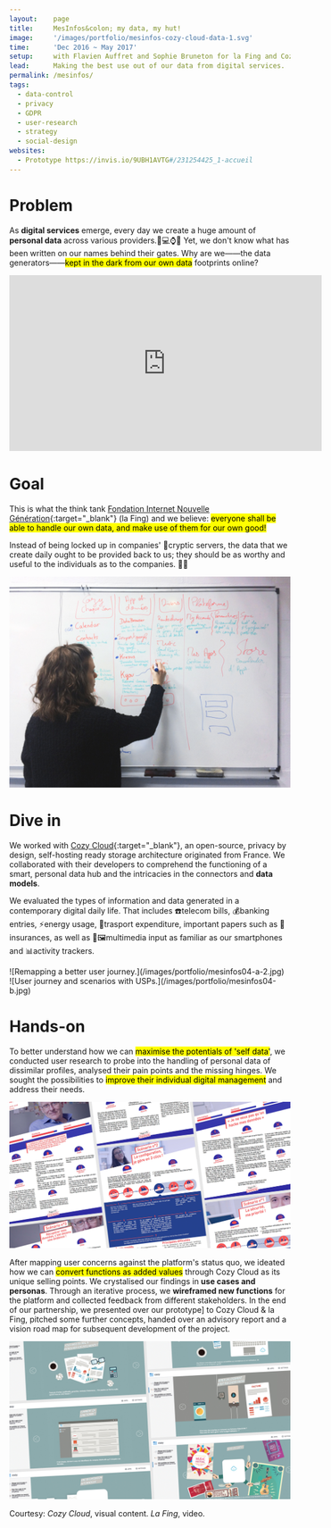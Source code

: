 ```yaml
---
layout:    page
title:     MesInfos&colon; my data, my hut!
image:     '/images/portfolio/mesinfos-cozy-cloud-data-1.svg'
time:      'Dec 2016 ~ May 2017'
setup:     with Flavien Auffret and Sophie Bruneton for la Fing and Cozy Cloud.
lead:      Making the best use out of our data from digital services.
permalink: /mesinfos/
tags:
  - data-control
  - privacy
  - GDPR
  - user-research
  - strategy
  - social-design
websites:
  - Prototype https://invis.io/9UBH1AVTG#/231254425_1-accueil
---
```


# Problem
As **digital services** emerge, every day we create a huge amount of **personal data** across various providers.📱💻⌚️📡 Yet, we don't know what has been written on our names behind their gates. Why are we——the data generators——<mark>kept in the dark from our own data</mark> footprints online?

<div class="e-iframe" markdown="1">
<iframe width="560" height="315" src="https://www.youtube-nocookie.com/embed/6Wh8HMRKP4U?&cc_load_policy=1&cc_lang_pref=en&rel=0" frameborder="0" allow="accelerometer; autoplay; encrypted-media; gyroscope; picture-in-picture" allowfullscreen></iframe>
</div>

# Goal
This is what the think tank [Fondation Internet Nouvelle Génération](https://fing.org/){:target="_blank"} (la Fing) and we believe: <mark>everyone shall be able to handle our own data, and make use of them for our own good!</mark>

Instead of being locked up in companies' 🔐cryptic servers, the data that we create daily ought to be provided back to us; they should be as worthy and useful to the individuals as to the companies. 💪🏼

![Visualising Cozy Cloud's architecture.](/images/portfolio/mesinfos03-2.jpg)

# Dive in
We worked with [Cozy Cloud](https://cozy.io/){:target="_blank"}, an open-source, privacy by design, self-hosting ready storage architecture originated from France. We collaborated with their developers to comprehend the functioning of a smart, personal data hub and the intricacies in the connectors and **data models**.

We evaluated the types of information and data generated in a contemporary digital daily life. That includes ☎️telecom bills, 💰banking entries, ⚡️energy usage, 🚋trasport expenditure, important papers such as 📜insurances, as well as 📸🖼multimedia input as familiar as our smartphones and 📊activity trackers.

<div class="o-grid" markdown="1">
<div class="o-grid__col o-grid__col--2-4-m" markdown="1">
![Remapping a better user journey.](/images/portfolio/mesinfos04-a-2.jpg)
</div>
<div class="o-grid__col o-grid__col--2-4-m" markdown="1">
![User journey and scenarios with USPs.](/images/portfolio/mesinfos04-b.jpg)
</div>
</div>

# Hands-on
To better understand how we can <mark>maximise the potentials of 'self data'</mark>, we conducted user research to probe into the handling of personal data of dissimilar profiles, analysed their pain points and the missing hinges. We sought the possibilities to <mark>improve their individual digital management</mark> and address their needs.

![Personas and use case scenarios](/images/portfolio/mesinfos-personas-scenarios.jpg)

After mapping user concerns against the platform's status quo, we ideated how we can <mark>convert functions as added values</mark> through Cozy Cloud as its unique selling points. We crystalised our findings in **use cases and personas**. Through an iterative process, we **wireframed new functions** for the platform and collected feedback from different stakeholders. In the end of our partnership, we presented over our prototype] to Cozy Cloud & la Fing, pitched some further concepts, handed over an advisory report and a vision road map for subsequent development of the project.

![What makes Cozy Cloud unique? We stressed on what added values each function can bring to the users.](/images/portfolio/mesinfos-USP.jpg)

<div class="extras" markdown="1">
Courtesy: <i>Cozy Cloud</i>, visual content. <i>La Fing</i>, video.
</div>